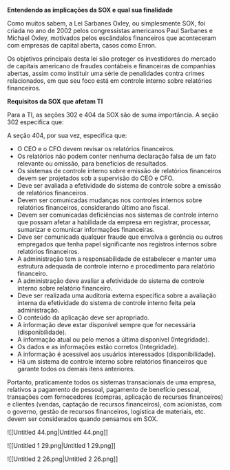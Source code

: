 **Entendendo as implicações da SOX e qual sua finalidade**

Como muitos sabem, a Lei Sarbanes Oxley, ou simplesmente SOX, foi criada no ano de 2002 pelos congressistas americanos Paul Sarbanes e Michael Oxley, motivados pelos escândalos financeiros que aconteceram com empresas de capital aberta, casos como Enron.

Os objetivos principais desta lei são proteger os investidores do mercado de capitais americano de fraudes contábeis e financeiras de companhias abertas, assim como instituir uma série de penalidades contra crimes relacionados, em que seu foco está em controle interno sobre relatórios financeiros.

**Requisitos da SOX que afetam TI**

Para a TI, as seções 302 e 404 da SOX são de suma importância. A seção 302 especifica que:

A seção 404, por sua vez, especifica que:

- O CEO e o CFO devem revisar os relatórios financeiros.
- Os relatórios não podem conter nenhuma declaração falsa de um fato relevante ou omissão, para benefícios de resultados.
- Os sistemas de controle interno sobre emissão de relatórios financeiros devem ser projetados sob a supervisão do CEO e CFO.
- Deve ser avaliada a efetividade do sistema de controle sobre a emissão de relatórios financeiros.
- Devem ser comunicadas mudanças nos controles internos sobre relatórios financeiros, considerando último ano fiscal.
- Devem ser comunicadas deficiências nos sistemas de controle interno que possam afetar a habilidade da empresa em registrar, processar, sumarizar e comunicar informações financeiras.
- Deve ser comunicada qualquer fraude que envolva a gerência ou outros empregados que tenha papel significante nos registros internos sobre relatórios financeiros.
- A administração tem a responsabilidade de estabelecer e manter uma estrutura adequada de controle interno e procedimento para relatório financeiro.
- A administração deve avaliar a efetividade do sistema de controle interno sobre relatório financeiro.
- Deve ser realizada uma auditoria externa especifica sobre a avaliação interna da efetividade do sistema de controle interno feita pela administração.
- O conteúdo da aplicação deve ser apropriado.
- A informação deve estar disponível sempre que for necessária (disponibilidade).
- A informação atual ou pelo menos a última disponível (Integridade).
- Os dados e as informações estão corretos (Integridade).
- A informação é acessível aos usuários interessados (disponibilidade).
- Há um sistema de controle interno sobre relatórios financeiros que garante todos os demais itens anteriores.

Portanto, praticamente todos os sistemas transacionais de uma empresa, relativos a pagamento de pessoal, pagamento de benefício pessoal, transações com fornecedores (compras, aplicação de recursos financeiros) e clientes (vendas, captação de recursos financeiros), com acionistas, com o governo, gestão de recursos financeiros, logística de materiais, etc. devem ser considerados quando pensamos em SOX.

![[Untitled 44.png|Untitled 44.png]]

![[Untitled 1 29.png|Untitled 1 29.png]]

![[Untitled 2 26.png|Untitled 2 26.png]]